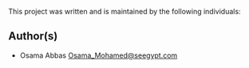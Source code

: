 This project was written and is maintained by the following individuals:

## Author(s)

- Osama Abbas <Osama_Mohamed@seegypt.com>

